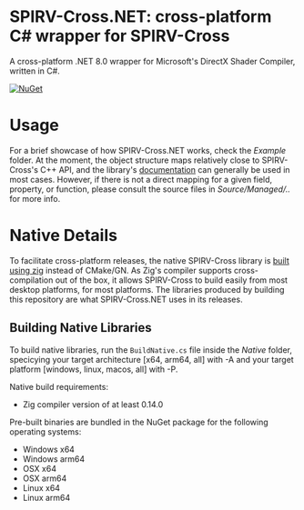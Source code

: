 # SPIRV-Cross.NET: cross-platform C# wrapper for SPIRV-Cross 

A cross-platform .NET 8.0 wrapper for Microsoft's DirectX Shader Compiler, written in C#. 

[![NuGet](https://img.shields.io/nuget/v/DirectXShaderCompiler.NET.svg)](https://www.nuget.org/packages/DirectXShaderCompiler.NET)

# Usage

For a brief showcase of how SPIRV-Cross.NET works, check the _Example_ folder. At the moment, the object structure maps relatively close to SPIRV-Cross's C++ API, and the library's [documentation](https://github.com/KhronosGroup/SPIRV-Cross/wiki/Reflection-API-user-guide) can generally be used in most cases. However, if there is not a direct mapping for a given field, property, or function, please consult the source files in _Source/Managed/.._ for more info. 
 
# Native Details
 
To facilitate cross-platform releases, the native SPIRV-Cross library is [built using zig](https://github.com/sinnwrig/SPIRV-Cross-zig) instead of CMake/GN. As Zig's compiler supports cross-compilation out of the box, it allows SPIRV-Cross to build easily from most desktop platforms, for most platforms. The libraries produced by building this repository are what SPIRV-Cross.NET uses in its releases.
 
## Building Native Libraries
 
To build native libraries, run the `BuildNative.cs` file inside the _Native_ folder, specicying your target architecture [x64, arm64, all] with -A and your target platform [windows, linux, macos, all] with -P.
 
Native build requirements:
- Zig compiler version of at least 0.14.0
 
Pre-built binaries are bundled in the NuGet package for the following operating systems:
- Windows x64
- Windows arm64
- OSX x64
- OSX arm64
- Linux x64
- Linux arm64

